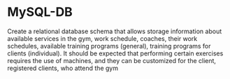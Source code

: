 # MySQL-DB

Create a relational database schema that allows storage
information about available services in the gym, work schedule,
coaches, their work schedules, available training programs (general),
training programs for clients (individual). It should be expected
that performing certain exercises requires the use of machines, and
they can be customized for the client, registered clients,
who attend the gym
